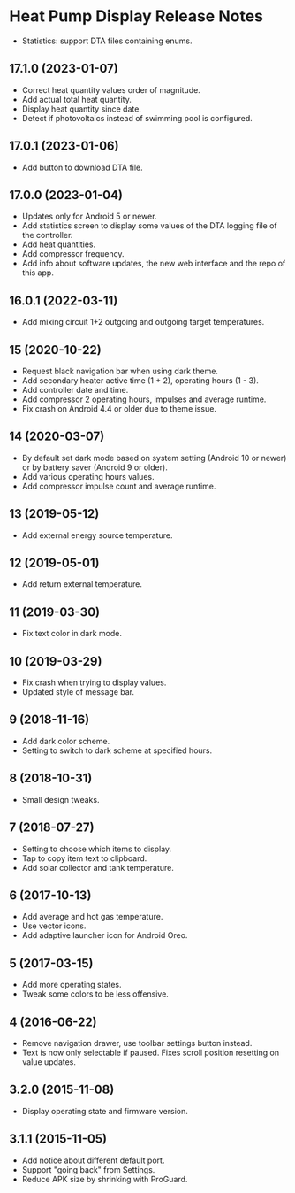 Heat Pump Display Release Notes
===============================

- Statistics: support DTA files containing enums.

## 17.1.0 (2023-01-07)

- Correct heat quantity values order of magnitude.
- Add actual total heat quantity.
- Display heat quantity since date.
- Detect if photovoltaics instead of swimming pool is configured.

## 17.0.1 (2023-01-06)

- Add button to download DTA file.

## 17.0.0 (2023-01-04)

- Updates only for Android 5 or newer.
- Add statistics screen to display some values of the DTA logging file of the controller.
- Add heat quantities.
- Add compressor frequency.
- Add info about software updates, the new web interface and the repo of this app.

## 16.0.1 (2022-03-11)

- Add mixing circuit 1+2 outgoing and outgoing target temperatures.

## 15 (2020-10-22)

- Request black navigation bar when using dark theme.
- Add secondary heater active time (1 + 2), operating hours (1 - 3).
- Add controller date and time.
- Add compressor 2 operating hours, impulses and average runtime.
- Fix crash on Android 4.4 or older due to theme issue.

14 (2020-03-07)
--------------

- By default set dark mode based on system setting (Android 10 or newer) or by battery saver (Android 9 or older).
- Add various operating hours values.
- Add compressor impulse count and average runtime.

13 (2019-05-12)
--------------

- Add external energy source temperature.

12 (2019-05-01)
--------------

- Add return external temperature.

11 (2019-03-30)
--------------

- Fix text color in dark mode.

10 (2019-03-29)
--------------

- Fix crash when trying to display values.
- Updated style of message bar.

9 (2018-11-16)
--------------

- Add dark color scheme.
- Setting to switch to dark scheme at specified hours.

8 (2018-10-31)
--------------

- Small design tweaks.

7 (2018-07-27)
--------------

- Setting to choose which items to display.
- Tap to copy item text to clipboard.
- Add solar collector and tank temperature.

6 (2017-10-13)
--------------

- Add average and hot gas temperature.
- Use vector icons.
- Add adaptive launcher icon for Android Oreo.

5 (2017-03-15)
--------------

- Add more operating states.
- Tweak some colors to be less offensive.

4 (2016-06-22)
--------------

- Remove navigation drawer, use toolbar settings button instead.
- Text is now only selectable if paused. Fixes scroll position resetting on value updates.

3.2.0 (2015-11-08)
------------------

- Display operating state and firmware version.

3.1.1 (2015-11-05)
------------------

- Add notice about different default port.
- Support "going back" from Settings.
- Reduce APK size by shrinking with ProGuard.